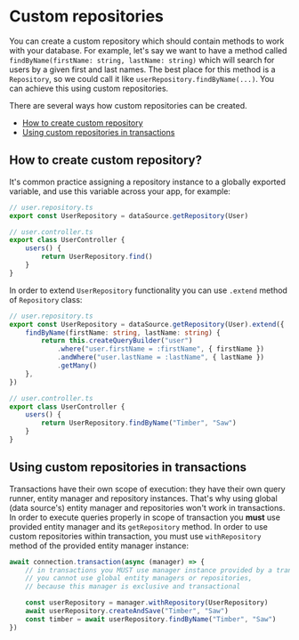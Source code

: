 # Custom repositories

You can create a custom repository which should contain methods to work with your database.
For example, let's say we want to have a method called `findByName(firstName: string, lastName: string)`
which will search for users by a given first and last names.
The best place for this method is a `Repository`,
so we could call it like `userRepository.findByName(...)`.
You can achieve this using custom repositories.

There are several ways how custom repositories can be created.

-   [How to create custom repository](#how-to-create-custom-repository)
-   [Using custom repositories in transactions](#using-custom-repositories-in-transactions)

## How to create custom repository?

It's common practice assigning a repository instance to a globally exported variable,
and use this variable across your app, for example:

```ts
// user.repository.ts
export const UserRepository = dataSource.getRepository(User)

// user.controller.ts
export class UserController {
    users() {
        return UserRepository.find()
    }
}
```

In order to extend `UserRepository` functionality you can use `.extend` method of `Repository` class:

```typescript
// user.repository.ts
export const UserRepository = dataSource.getRepository(User).extend({
    findByName(firstName: string, lastName: string) {
        return this.createQueryBuilder("user")
            .where("user.firstName = :firstName", { firstName })
            .andWhere("user.lastName = :lastName", { lastName })
            .getMany()
    },
})

// user.controller.ts
export class UserController {
    users() {
        return UserRepository.findByName("Timber", "Saw")
    }
}
```

## Using custom repositories in transactions

Transactions have their own scope of execution: they have their own query runner, entity manager and repository instances.
That's why using global (data source's) entity manager and repositories won't work in transactions.
In order to execute queries properly in scope of transaction you **must** use provided entity manager
and its `getRepository` method. In order to use custom repositories within transaction,
you must use `withRepository` method of the provided entity manager instance:

```typescript
await connection.transaction(async (manager) => {
    // in transactions you MUST use manager instance provided by a transaction,
    // you cannot use global entity managers or repositories,
    // because this manager is exclusive and transactional

    const userRepository = manager.withRepository(UserRepository)
    await userRepository.createAndSave("Timber", "Saw")
    const timber = await userRepository.findByName("Timber", "Saw")
})
```
